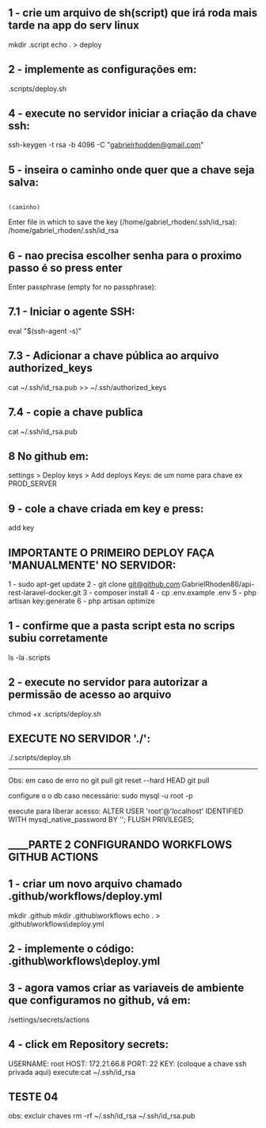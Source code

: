 ## 1 - crie um arquivo de sh(script) que irá roda mais tarde na app do serv linux
mkdir .script
echo . > deploy

## 2 - implemente as configurações em: 
.scripts/deploy.sh

## 4 - execute no servidor iniciar a criação da chave ssh:
ssh-keygen -t rsa -b 4096 -C "gabrielrhodden@gmail.com"

## 5 - inseira o caminho onde quer que a chave seja salva: 
                                                                            (caminho)
Enter file in which to save the key (/home/gabriel_rhoden/.ssh/id_rsa): /home/gabriel_rhoden/.ssh/id_rsa

## 6 - nao precisa escolher senha para o proximo passo é so press enter
Enter passphrase (empty for no passphrase):

## 7.1 - Iniciar o agente SSH:
eval "$(ssh-agent -s)"

## 7.3 - Adicionar a chave pública ao arquivo authorized_keys
cat ~/.ssh/id_rsa.pub >> ~/.ssh/authorized_keys

## 7.4 - copie a chave publica
cat ~/.ssh/id_rsa.pub

## 8 No github em:
settings > Deploy keys > Add deploys Keys: de um nome para chave ex PROD_SERVER

## 9 - cole a chave criada em key e press:
add key

## IMPORTANTE O PRIMEIRO DEPLOY FAÇA 'MANUALMENTE' NO SERVIDOR:
1 - sudo apt-get update
2 - git clone git@github.com:GabrielRhoden86/api-rest-laravel-docker.git
3 - composer install
4 - cp .env.example .env
5 - php artisan key:generate
6 - php artisan optimize

## 1 - confirme que a pasta script esta no scrips subiu corretamente
ls -la .scripts

## 2 - execute no servidor para autorizar a permissão de acesso ao arquivo
chmod +x .scripts/deploy.sh


## EXECUTE NO SERVIDOR './':
./.scripts/deploy.sh
_______________________________
Obs: em caso de erro no git pull
git reset --hard HEAD
git pull

configure o o db caso necessário:
sudo mysql -u root -p

execute para liberar acesso:
ALTER USER 'root'@'localhost' IDENTIFIED WITH mysql_native_password BY '';
FLUSH PRIVILEGES;

## ____________________________________PARTE 2 CONFIGURANDO WORKFLOWS GITHUB ACTIONS________________________________

## 1 - criar um novo arquivo chamado .github/workflows/deploy.yml
mkdir .github
mkdir .github\workflows
echo . > .github\workflows\deploy.yml

## 2 - implemente o código: .github\workflows\deploy.yml

## 3 - agora vamos criar as variaveis de ambiente que configuramos no github, vá em:
/settings/secrets/actions

## 4  - click em Repository secrets:
USERNAME: root
HOST: 172.21.66.8
PORT: 22
KEY: (coloque a chave ssh privada aqui)  execute:cat ~/.ssh/id_rsa

## TESTE 04

obs: excluir chaves
rm -rf ~/.ssh/id_rsa ~/.ssh/id_rsa.pub
